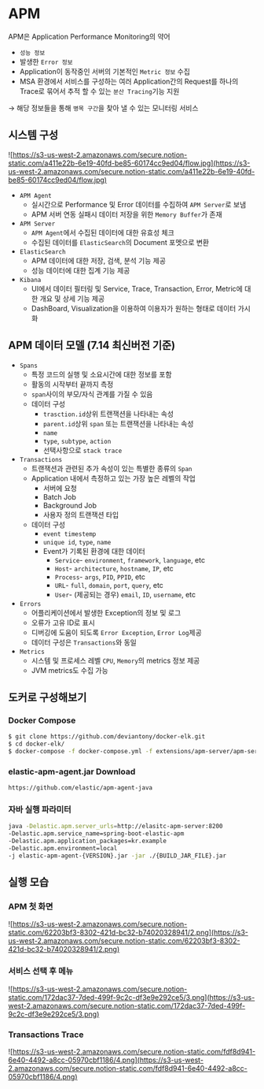 # APM

APM은 Application Performance Monitoring의 약어

- `성능 정보`
- 발생한 `Error 정보`
- Application이 동작중인 서버의 기본적인 `Metric 정보` 수집
- MSA 환경에서 서비스를 구성하는 여러 Application간의 Request를 하나의 Trace로 묶어서 추적 할 수 있는 `분산 Tracing`기능 지원

→ 해당 정보들을 통해 `병목 구간`을 찾아 낼 수 있는 모니터링 서비스

## 시스템 구성

![https://s3-us-west-2.amazonaws.com/secure.notion-static.com/a411e22b-6e19-40fd-be85-60174cc9ed04/flow.jpg](https://s3-us-west-2.amazonaws.com/secure.notion-static.com/a411e22b-6e19-40fd-be85-60174cc9ed04/flow.jpg)

- `APM Agent`
    - 실시간으로 Performance 및 Error 데이터를 수집하여 `APM Server`로 보냄
    - APM 서버 연동 실패시 데이터 저장을 위한 `Memory Buffer`가 존재
- `APM Server`
    - `APM Agent`에서 수집된 데이터에 대한 유효성 체크
    - 수집된 데이터를 `ElasticSearch`의 Document 포멧으로 변환
- `ElasticSearch`
    - APM 데이터에 대한 저장, 검색, 분석 기능 제공
    - 성능 데이터에 대한 집계 기능 제공
- `Kibana`
    - UI에서 데이터 필터링 및 Service, Trace, Transaction, Error, Metric에 대한 개요 및 상세 기능 제공
    - DashBoard, Visualization을 이용하여 이용자가 원하는 형태로 데이터 가시화

## APM 데이터 모델 (7.14 최신버전 기준)

- `Spans`
    - 특정 코드의 실행 및 소요시간에 대한 정보를 포함
    - 활동의 시작부터 끝까지 측정
    - `span`사이의 부모/자식 관계를 가질 수 있음
    - 데이터 구성
        - `trasction.id`상위 트랜잭션을 나타내는 속성
        - `parent.id`상위 `span` 또는 트랜잭션을 나타내는 속성
        - `name`
        - `type`, `subtype`, `action`
        - 선택사항으로 `stack trace`
- `Transactions`
    - 트랜잭션과 관련된 추가 속성이 있는 특별한 종류의 `Span`
    - Application 내에서 측정하고 있는 가장 높은 레벨의 작업
        - 서버에 요청
        - Batch Job
        - Background Job
        - 사용자 정의 트랜잭션 타입
    - 데이터 구성
        - `event timestemp`
        - `unique id`, `type`, `name`
        - Event가 기록된 환경에 대한 데이터
            - `Service`- `environment`, `framework`, `language`, etc
            - `Host`- `architecture`, `hostname`, `IP`, etc
            - `Process`- `args`, `PID`, `PPID`, etc
            - `URL`- `full`, `domain`, `port`, `query`, etc
            - `User`- (제공되는 경우) `email`, `ID`, `username`, etc
- `Errors`
    - 어플리케이션에서 발생한 Exception의 정보 및 로그
    - 오류가 고유 ID로 표시
    - 디버깅에 도움이 되도록 `Error Exception`, `Error Log`제공
    - 데이터 구성은 `Transactions`와 동일
- `Metrics`
    - 시스템 및 프로세스 레벨 `CPU`, `Memory`의 metrics 정보 제공
    - JVM metrics도 수집 가능

## 도커로 구성해보기

### Docker Compose

```bash
$ git clone https://github.com/deviantony/docker-elk.git
$ cd docker-elk/
$ docker-compose -f docker-compose.yml -f extensions/apm-server/apm-server-compose.yml up -d
```

### elastic-apm-agent.jar Download

```bash
https://github.com/elastic/apm-agent-java
```

### 자바 실행 파라미터

```bash
java -Delastic.apm.server_urls=http://elasitc-apm-server:8200 
-Delastic.apm.service_name=spring-boot-elastic-apm 
-Delastic.apm.application_packages=kr.example 
-Delastic.apm.environment=local  
-j elastic-apm-agent-{VERSION}.jar -jar ./{BUILD_JAR_FILE}.jar
```

## 실행 모습

### APM 첫 화면

![https://s3-us-west-2.amazonaws.com/secure.notion-static.com/62203bf3-8302-421d-bc32-b74020328941/2.png](https://s3-us-west-2.amazonaws.com/secure.notion-static.com/62203bf3-8302-421d-bc32-b74020328941/2.png)

### 서비스 선택 후 메뉴

![https://s3-us-west-2.amazonaws.com/secure.notion-static.com/172dac37-7ded-499f-9c2c-df3e9e292ce5/3.png](https://s3-us-west-2.amazonaws.com/secure.notion-static.com/172dac37-7ded-499f-9c2c-df3e9e292ce5/3.png)

### Transactions Trace

![https://s3-us-west-2.amazonaws.com/secure.notion-static.com/fdf8d941-6e40-4492-a8cc-05970cbf1186/4.png](https://s3-us-west-2.amazonaws.com/secure.notion-static.com/fdf8d941-6e40-4492-a8cc-05970cbf1186/4.png)
